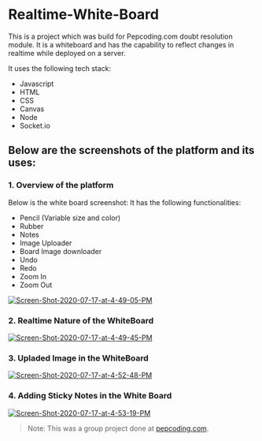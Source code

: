 # Realtime-White-Board

This is a project which was build for Pepcoding.com doubt resolution module. It is a whiteboard and has the capability to reflect changes in realtime while deployed on a server. 

It uses the following tech stack:
- Javascript
- HTML
- CSS
- Canvas
- Node
- Socket.io

## Below are the screenshots of the platform and its uses:

### 1. Overview of the platform

Below is the white board screenshot:
It has the following functionalities:
- Pencil (Variable size and color)
- Rubber
- Notes
- Image Uploader
- Board Image downloader
- Undo
- Redo
- Zoom In
- Zoom Out

<a href="https://ibb.co/JR2P4Jq"><img src="https://i.ibb.co/Lz6fW7r/Screen-Shot-2020-07-17-at-4-49-05-PM.png" alt="Screen-Shot-2020-07-17-at-4-49-05-PM" border="0"></a>
### 2. Realtime Nature of the WhiteBoard

<a href="https://ibb.co/61nBXzP"><img src="https://i.ibb.co/fn1vDfp/Screen-Shot-2020-07-17-at-4-49-45-PM.png" alt="Screen-Shot-2020-07-17-at-4-49-45-PM" border="0"></a>

### 3. Upladed Image in the WhiteBoard

<a href="https://ibb.co/Vqq2hFW"><img src="https://i.ibb.co/8776RyD/Screen-Shot-2020-07-17-at-4-52-48-PM.png" alt="Screen-Shot-2020-07-17-at-4-52-48-PM" border="0"></a>

### 4. Adding Sticky Notes in the White Board

<a href="https://ibb.co/1KRchLv"><img src="https://i.ibb.co/y5g2GXf/Screen-Shot-2020-07-17-at-4-53-19-PM.png" alt="Screen-Shot-2020-07-17-at-4-53-19-PM" border="0"></a>

> Note: This was a group project done at <a href="www.pepcoding.com">pepcoding.com</a>.
